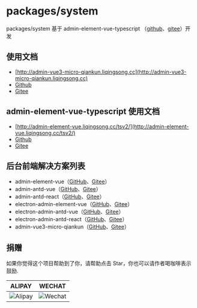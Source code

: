# packages/system

packages/system 基于 admin-element-vue-typescript （[github](https://github.com/lqsong/admin-element-vue/tree/typescript.v2)、[gitee](https://gitee.com/lqsong/admin-element-vue/tree/typescript.v2)）开发


## 使用文档

 - [http://admin-vue3-micro-qiankun.liqingsong.cc](http://admin-vue3-micro-qiankun.liqingsong.cc)
 - [Github](https://github.com/lqsong/admin-vue3-micro-qiankun)
 - [Gitee](https://gitee.com/lqsong/admin-vue3-micro-qiankun)

## admin-element-vue-typescript 使用文档

 - [http://admin-element-vue.liqingsong.cc/tsv2/](http://admin-element-vue.liqingsong.cc/tsv2/)
 - [Github](https://github.com/lqsong/admin-element-vue) 
 - [Gitee](https://gitee.com/lqsong/admin-element-vue)



## 后台前端解决方案列表

 - admin-element-vue（[GitHub](https://github.com/lqsong/admin-element-vue)、[Gitee](https://gitee.com/lqsong/admin-element-vue)）
 - admin-antd-vue（[GitHub](https://github.com/lqsong/admin-antd-vue)、[Gitee](https://gitee.com/lqsong/admin-antd-vue)）
 - admin-antd-react（[GitHub](https://github.com/lqsong/admin-antd-react)、[Gitee](https://gitee.com/lqsong/admin-antd-react)）
 - electron-admin-element-vue（[GitHub](https://github.com/lqsong/electron-admin-element-vue)、[Gitee](https://gitee.com/lqsong/electron-admin-element-vue)）
 - electron-admin-antd-vue（[GitHub](https://github.com/lqsong/electron-admin-antd-vue)、[Gitee](https://gitee.com/lqsong/electron-admin-antd-vue)）
 - electron-admin-antd-react（[GitHub](https://github.com/lqsong/electron-admin-antd-react)、[Gitee](https://gitee.com/lqsong/electron-admin-antd-react)）
 - admin-vue3-micro-qiankun（[GitHub](https://github.com/lqsong/admin-vue3-micro-qiankun)、[Gitee](https://gitee.com/lqsong/admin-vue3-micro-qiankun)）


## 捐赠

如果你觉得这个项目帮助到了你，请帮助点击 Star，你也可以请作者喝咖啡表示鼓励.

**ALIPAY**             |  **WECHAT**
:-------------------------:|:-------------------------:
![Alipay](http://uploads.liqingsong.cc/20210430/f62d2436-8d92-407d-977f-35f1e4b891fc.png)  |  ![Wechat](http://uploads.liqingsong.cc/20210430/3e24efa9-8e79-4606-9bd9-8215ce1235ac.png)

